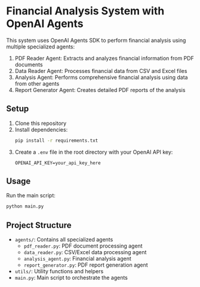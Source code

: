 # Financial Analysis System with OpenAI Agents

This system uses OpenAI Agents SDK to perform financial analysis using multiple specialized agents:

1. PDF Reader Agent: Extracts and analyzes financial information from PDF documents
2. Data Reader Agent: Processes financial data from CSV and Excel files
3. Analysis Agent: Performs comprehensive financial analysis using data from other agents
4. Report Generator Agent: Creates detailed PDF reports of the analysis

## Setup

1. Clone this repository
2. Install dependencies:
   ```bash
   pip install -r requirements.txt
   ```
3. Create a `.env` file in the root directory with your OpenAI API key:
   ```
   OPENAI_API_KEY=your_api_key_here
   ```

## Usage

Run the main script:
```bash
python main.py
```

## Project Structure

- `agents/`: Contains all specialized agents
  - `pdf_reader.py`: PDF document processing agent
  - `data_reader.py`: CSV/Excel data processing agent
  - `analysis_agent.py`: Financial analysis agent
  - `report_generator.py`: PDF report generation agent
- `utils/`: Utility functions and helpers
- `main.py`: Main script to orchestrate the agents 